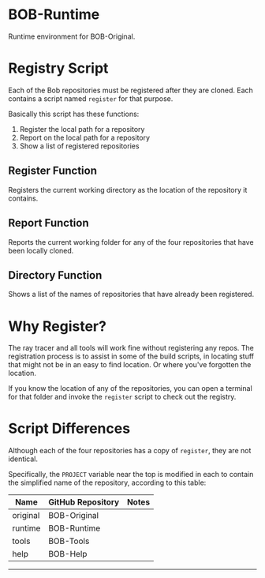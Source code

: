 
# BOB-Runtime

Runtime environment for BOB-Original.

# Registry Script

Each of the Bob repositories must be registered after they are cloned. Each
contains a script named `register` for that purpose.

Basically this script has these functions:

1. Register the local path for a repository
2. Report on the local path for a repository
3. Show a list of registered repositories

## Register Function

Registers the current working directory as the location of the repository
it contains.

## Report Function

Reports the current working folder for any of the four repositories that
have been locally cloned.

## Directory Function

Shows a list of the names of repositories that have already been registered.

# Why Register?

The ray tracer and all tools will work fine without registering any repos. The
registration process is to assist in some of the build scripts, in locating
stuff that might not be in an easy to find location. Or where you've forgotten
the location.

If you know the location of any of the repositories, you can open a terminal
for that folder and invoke the `register` script to check out the registry.

# Script Differences

Although each of the four repositories has a copy of `register`, they are
not identical.

Specifically, the `PROJECT` variable near the top is modified in each to
contain the simplified name of the repository, according to this table:

| Name | GitHub Repository | Notes |
|-|-|-|
| original | BOB-Original |
| runtime | BOB-Runtime |
| tools | BOB-Tools |
| help | BOB-Help |

---
